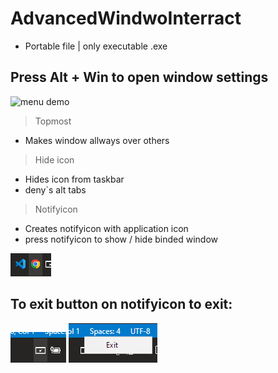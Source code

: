 # AdvancedWindwoInterract
* Portable file | only executable .exe
## Press Alt + Win to open window settings
![menu demo](https://github.com/AnatolyRybchych/AdvancedWindowInterract/blob/main/thumbnails/thumbnail_application_menu.gif)

> Topmost
* Makes window allways over others
> Hide icon
* Hides icon from taskbar
* deny`s alt tabs
> Notifyicon
* Creates notifyicon with application icon
* press notifyicon to show / hide binded window

![notifyicons of external applications](https://github.com/AnatolyRybchych/AdvancedWindowInterract/blob/main/thumbnails/thumbnail_external_notifyicons.png)
## To exit button on notifyicon to exit:
![application notifyicon](https://github.com/AnatolyRybchych/AdvancedWindowInterract/blob/main/thumbnails/thumbnail_notifyicon.png) 
![application exit button](https://github.com/AnatolyRybchych/AdvancedWindowInterract/blob/main/thumbnails/thumbnail_application_exit_button.png)
